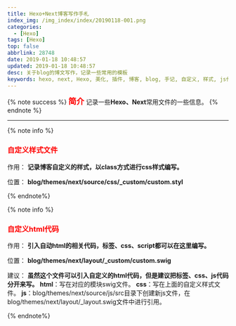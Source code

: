 ```yaml
---
title: Hexo+Next博客写作手札
index_img: /img_index/index/20190118-001.png
categories:
  - [Hexo]
tags: [Hexo]
top: false
abbrlink: 28748
date: 2019-01-18 10:48:57
updated: 2019-01-18 10:48:57
desc: 关于blog的博文写作，记录一些常用的模板
keywords: hexo, next, Hexo, 美化, 插件, 博客, blog, 手记, 自定义, 样式, js代码
---
```


{% note success %}
<font color="red" size="4">**简介**</font>
记录一些**Hexo、Next**常用文件的一些信息。
{% endnote %}

<!--more-->
<hr />

{% note info %}
### <font color="red">自定义样式文件</font>

作用：
**记录博客自定义的样式，以class方式进行css样式编写。**

位置：
**blog/themes/next/source/css/_custom/custom.styl**

{% endnote%}

{% note info %}
### <font color="red">自定义html代码</font>

作用：
**引入自动html的相关代码，标签、css、script都可以在这里编写。**

位置：
**blog/themes/next/layout/_custom/custom.swig**

建议：
**虽然这个文件可以引入自定义的html代码，但是建议把标签、css、js代码分开来写。**
**html**：写在对应的模块swig文件。
**css**：写在上面的自定义样式文件。
**js**：blog/themes/next/source/js/src目录下创建新js文件，在blog/themes/next/layout/_layout.swig文件中进行引用。

{% endnote%}
